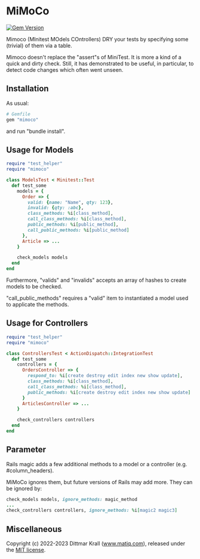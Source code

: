 # MiMoCo

[![Gem Version](https://badge.fury.io/rb/mimoco.png)](http://badge.fury.io/rb/mimoco)

Mimoco (MInitest MOdels COntrollers) DRY
your tests by specifying some (trivial) of them via a table.

Mimoco doesn't replace the "assert"s of MiniTest.
It is more a kind of a quick and dirty check.
Still, it has demonstrated to be useful, in particular,
to detect code changes which often went unseen.

## Installation

As usual:
```ruby
# Gemfile
gem "mimoco"
```
and run "bundle install".

## Usage for Models

```ruby
require "test_helper"
require "mimoco"

class ModelsTest < Minitest::Test
  def test_some
    models = {
      Order => {
        valid: {name: "Name", qty: 123},
        invalid: {qty: :abc},
        class_methods: %i[class_method],
        call_class_methods: %i[class_method],
        public_methods: %i[public_method],
        call_public_methods: %i[public_method]
      },
      Article => ...
    }

    check_models models
  end
end
```

Furthermore, "valids" and "invalids" accepts an array
of hashes to create models to be checked.

"call_public_methods" requires a "valid" item
to instantiated a model used to applicate the methods.

## Usage for Controllers

```ruby
require "test_helper"
require "mimoco"

class ControllersTest < ActionDispatch::IntegrationTest
  def test_some
    controllers = {
      OrdersController => {
        respond_to: %i[create destroy edit index new show update],
        class_methods: %i[class_method],
        call_class_methods: %i[class_method],
        public_methods: %i[create destroy edit index new show update]
      }
      ArticlesController => ...
    }

    check_controllers controllers
  end
end
```

## Parameter

Rails magic adds a few additional methods to a model or a controller
(e.g. #column_headers).

MiMoCo ignores them, but future versions of Rails may add more.
They can be ignored by:

```ruby
check_models models, ignore_methods: magic_method
...
check_controllers controllers, ignore_methods: %i[magic2 magic3]
```

## Miscellaneous

Copyright (c) 2022-2023 Dittmar Krall (www.matiq.com),
released under the [MIT license](https://opensource.org/licenses/MIT).
